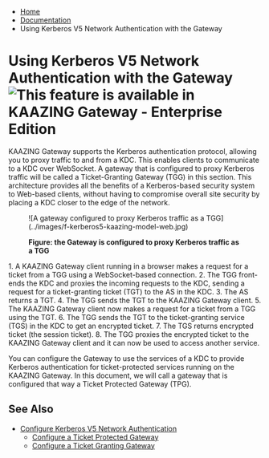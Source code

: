 -   [Home](../../index.md)
-   [Documentation](../index.md)
-   Using Kerberos V5 Network Authentication with the Gateway

<a name="using_kerberos"></a>Using Kerberos V5 Network Authentication with the Gateway ![This feature is available in KAAZING Gateway - Enterprise Edition](images/enterprise-feature.png)
=================================================================================================================================

KAAZING Gateway supports the Kerberos authentication protocol, allowing you to proxy traffic to and from a KDC. This enables clients to communicate to a KDC over WebSocket. A gateway that is configured to proxy Kerberos traffic will be called a Ticket-Granting Gateway (TGG) in this section. This architecture provides all the benefits of a Kerberos-based security system to Web-based clients, without having to compromise overall site security by placing a KDC closer to the edge of the network.

<figure>
![A gateway configured to proxy Kerberos traffic as a TGG](../images/f-kerberos5-kaazing-model-web.jpg)
<figcaption>

**Figure: the Gateway is configured to proxy Kerberos traffic as a TGG**

</figcaption>
</figure>
1.  A KAAZING Gateway client running in a browser makes a request for a ticket from a TGG using a WebSocket-based connection.
2.  The TGG front-ends the KDC and proxies the incoming requests to the KDC, sending a request for a ticket-granting ticket (TGT) to the AS in the KDC.
3.  The AS returns a TGT.
4.  The TGG sends the TGT to the KAAZING Gateway client.
5.  The KAAZING Gateway client now makes a request for a ticket from a TGG using the TGT.
6.  The TGG sends the TGT to the ticket-granting service (TGS) in the KDC to get an encrypted ticket.
7.  The TGS returns encrypted ticket (the session ticket).
8.  The TGG proxies the encrypted ticket to the KAAZING Gateway client and it can now be used to access another service.

You can configure the Gateway to use the services of a KDC to provide Kerberos authentication for ticket-protected services running on the KAAZING Gateway. In this document, we will call a gateway that is configured that way a Ticket Protected Gateway (TPG).

<a name="seealso"></a>See Also
------------------------------

-   [Configure Kerberos V5 Network Authentication](o_krb.md)
    -   [Configure a Ticket Protected Gateway](p_krb_config_tpg.md)
    -   [Configure a Ticket Granting Gateway](p_krb_config_tgg.md)


